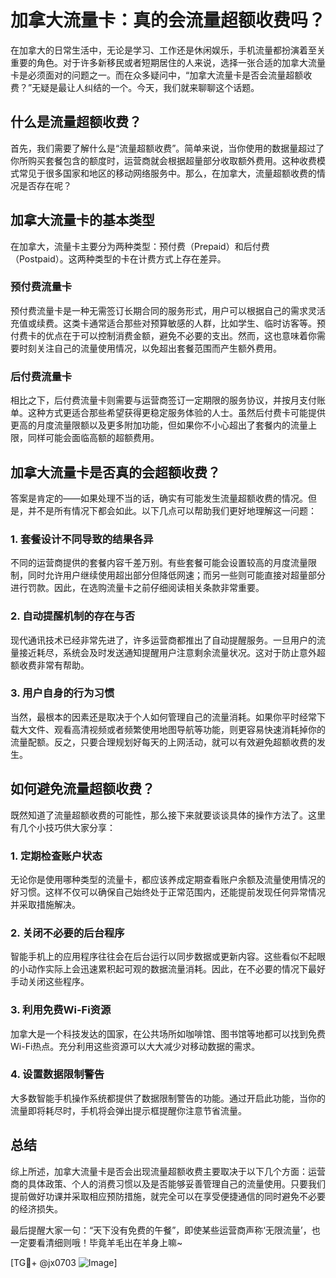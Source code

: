 # 加拿大流量卡：真的会流量超额收费吗？

在加拿大的日常生活中，无论是学习、工作还是休闲娱乐，手机流量都扮演着至关重要的角色。对于许多新移民或者短期居住的人来说，选择一张合适的加拿大流量卡是必须面对的问题之一。而在众多疑问中，“加拿大流量卡是否会流量超额收费？”无疑是最让人纠结的一个。今天，我们就来聊聊这个话题。

## 什么是流量超额收费？

首先，我们需要了解什么是“流量超额收费”。简单来说，当你使用的数据量超过了你所购买套餐包含的额度时，运营商就会根据超量部分收取额外费用。这种收费模式常见于很多国家和地区的移动网络服务中。那么，在加拿大，流量超额收费的情况是否存在呢？

## 加拿大流量卡的基本类型

在加拿大，流量卡主要分为两种类型：预付费（Prepaid）和后付费（Postpaid）。这两种类型的卡在计费方式上存在差异。

### 预付费流量卡

预付费流量卡是一种无需签订长期合同的服务形式，用户可以根据自己的需求灵活充值或续费。这类卡通常适合那些对预算敏感的人群，比如学生、临时访客等。预付费卡的优点在于可以控制消费金额，避免不必要的支出。然而，这也意味着你需要时刻关注自己的流量使用情况，以免超出套餐范围而产生额外费用。

### 后付费流量卡

相比之下，后付费流量卡则需要与运营商签订一定期限的服务协议，并按月支付账单。这种方式更适合那些希望获得更稳定服务体验的人士。虽然后付费卡可能提供更高的月度流量限额以及更多附加功能，但如果你不小心超出了套餐内的流量上限，同样可能会面临高额的超额费用。

## 加拿大流量卡是否真的会超额收费？

答案是肯定的——如果处理不当的话，确实有可能发生流量超额收费的情况。但是，并不是所有情况下都会如此。以下几点可以帮助我们更好地理解这一问题：

### 1. 套餐设计不同导致的结果各异

不同的运营商提供的套餐内容千差万别。有些套餐可能会设置较高的月度流量限制，同时允许用户继续使用超出部分但降低网速；而另一些则可能直接对超量部分进行罚款。因此，在选购流量卡之前仔细阅读相关条款非常重要。

### 2. 自动提醒机制的存在与否

现代通讯技术已经非常先进了，许多运营商都推出了自动提醒服务。一旦用户的流量接近耗尽，系统会及时发送通知提醒用户注意剩余流量状况。这对于防止意外超额收费非常有帮助。

### 3. 用户自身的行为习惯

当然，最根本的因素还是取决于个人如何管理自己的流量消耗。如果你平时经常下载大文件、观看高清视频或者频繁使用地图导航等功能，则更容易快速消耗掉你的流量配额。反之，只要合理规划好每天的上网活动，就可以有效避免超额收费的发生。

## 如何避免流量超额收费？

既然知道了流量超额收费的可能性，那么接下来就要谈谈具体的操作方法了。这里有几个小技巧供大家分享：

### 1. 定期检查账户状态

无论你是使用哪种类型的流量卡，都应该养成定期查看账户余额及流量使用情况的好习惯。这样不仅可以确保自己始终处于正常范围内，还能提前发现任何异常情况并采取措施解决。

### 2. 关闭不必要的后台程序

智能手机上的应用程序往往会在后台运行以同步数据或更新内容。这些看似不起眼的小动作实际上会迅速累积起可观的数据流量消耗。因此，在不必要的情况下最好手动关闭这些程序。

### 3. 利用免费Wi-Fi资源

加拿大是一个科技发达的国家，在公共场所如咖啡馆、图书馆等地都可以找到免费Wi-Fi热点。充分利用这些资源可以大大减少对移动数据的需求。

### 4. 设置数据限制警告

大多数智能手机操作系统都提供了数据限制警告的功能。通过开启此功能，当你的流量即将耗尽时，手机将会弹出提示框提醒你注意节省流量。

## 总结

综上所述，加拿大流量卡是否会出现流量超额收费主要取决于以下几个方面：运营商的具体政策、个人的消费习惯以及是否能够妥善管理自己的流量使用。只要我们提前做好功课并采取相应预防措施，就完全可以在享受便捷通信的同时避免不必要的经济损失。

最后提醒大家一句：“天下没有免费的午餐”，即使某些运营商声称‘无限流量’，也一定要看清细则哦！毕竟羊毛出在羊身上嘛~

[TG💪+ @jx0703 ![Image](https://github.com/user-attachments/assets/dbca1d08-cadb-493c-b0ec-ad6f7a83f270)]